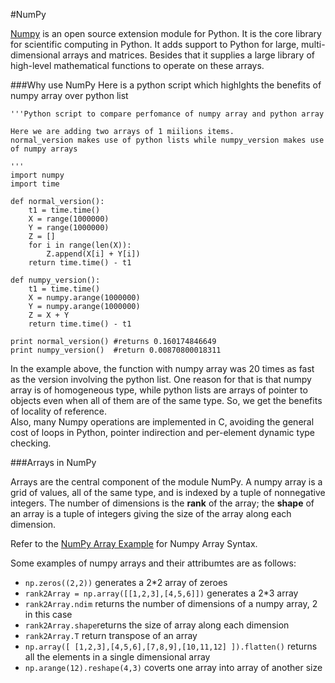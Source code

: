 #NumPy

[Numpy](http://www.numpy.org/) is an open source extension module for Python. It is the core library for scientific computing in Python. 
It adds support to Python for large, multi-dimensional arrays and matrices. Besides that it supplies a large library of high-level mathematical functions to operate on these arrays. 

###Why use NumPy
Here is a python script which highlghts the benefits of numpy array over python list
```
'''Python script to compare perfomance of numpy array and python array

Here we are adding two arrays of 1 miilions items.
normal_version makes use of python lists while numpy_version makes use of numpy arrays

'''
import numpy
import time

def normal_version():
    t1 = time.time()
    X = range(1000000)
    Y = range(1000000)
    Z = []
    for i in range(len(X)):
        Z.append(X[i] + Y[i])
    return time.time() - t1

def numpy_version():
    t1 = time.time()
    X = numpy.arange(1000000)
    Y = numpy.arange(1000000)
    Z = X + Y
    return time.time() - t1

print normal_version() #returns 0.160174846649
print numpy_version()  #return 0.00870800018311  
```
In the example above, the function with numpy array was 20 times as fast as the version involving the python list.
One reason for that is that numpy array is of homogeneous type, while python lists are arrays of pointer to objects even when all of them are of the same type. So, we get the benefits of locality of reference.   
Also, many Numpy operations are implemented in C, avoiding the general cost of loops in Python, pointer indirection and per-element dynamic type checking.

###Arrays in NumPy

Arrays are the central component of the module NumPy. A numpy array is a grid of values, all of the same type, and is indexed by a tuple of nonnegative integers. The number of dimensions is the __rank__ of the array; the __shape__ of an array is a tuple of integers giving the size of the array along each dimension.

Refer to the [NumPy Array Example](https://github.com/joed7/fose_python/blob/master/numpy_example.py) for Numpy Array Syntax.

Some examples of numpy arrays and their attribumtes are as follows:

* `np.zeros((2,2))` generates a 2*2 array of zeroes
* `rank2Array = np.array([[1,2,3],[4,5,6]])` generates a 2*3 array 
* `rank2Array.ndim` returns the number of dimensions of a numpy array, 2 in this case
* `rank2Array.shape`returns the size of array along each dimension
* `rank2Array.T` return transpose of an array
* `np.array([ [1,2,3],[4,5,6],[7,8,9],[10,11,12] ]).flatten()` returns all the elements in a single dimensional array
* `np.arange(12).reshape(4,3)` coverts one array into array of another size
